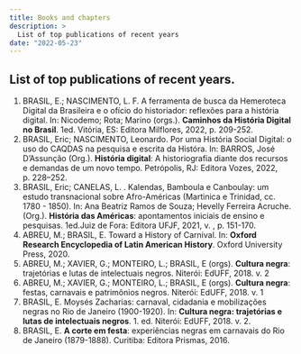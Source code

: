 ```yaml
---
title: Books and chapters
description: >
  List of top publications of recent years
date: "2022-05-23"
---
```

## List of top publications of recent years.

1. BRASIL, E.; NASCIMENTO, L. F. A ferramenta de busca da Hemeroteca Digital da Brasileira e o ofício do historiador: reflexões para a história digital. In: Nicodemo; Rota; Marino (orgs.). **Caminhos da História Digital no Brasil**. 1ed. Vitória, ES: Editora Milflores, 2022, p. 209-252.
2. BRASIL, Eric; NASCIMENTO, Leonardo. Por uma História Social Digital: o uso do CAQDAS na pesquisa e escrita da Históra. In: BARROS, José D’Assunção (Org.). **História digital**: A historiografia diante dos recursos e demandas de um novo tempo. Petrópolis, RJ: Editora Vozes, 2022, p. 228–252.
3. BRASIL, Eric; CANELAS, L. . Kalendas, Bamboula e Canboulay: um estudo transnacional sobre Afro-Américas (Martinica e Trinidad, cc. 1780 - 1850). In: Ana Beatriz Ramos de Souza; Hevelly Ferreira Acruche. (Org.). **História das Américas**: apontamentos iniciais de ensino e pesquisas. 1ed.Juiz de Fora: Editora UFJF, 2021, v. , p. 151-170.
4. ABREU, M.; BRASIL, E. Toward a History of Carnival. In: **Oxford Research Encyclopedia of Latin American History**. Oxford University Press, 2020.
5. ABREU, M.; XAVIER, G.; MONTEIRO, L.; BRASIL, E (orgs). **Cultura negra**: trajetórias e lutas de intelectuais negros. Niterói: EdUFF, 2018. v. 2
6. ABREU, M.; XAVIER, G.; MONTEIRO, L.; BRASIL, E (orgs). **Cultura negra**: festas, carnavais e patrimônios negros. Niterói: EdUFF, 2018. v. 1
7. BRASIL, E. Moysés Zacharias: carnaval, cidadania e mobilizações negras no Rio de Janeiro (1900-1920). In: **Cultura negra: trajetórias e lutas de intelectuais negros**. 1. ed. Niterói: EdUFF, 2018. v. 2. 
8. BRASIL, E. **A corte em festa**: experiências negras em carnavais do Rio de Janeiro (1879-1888). Curitiba: Editora Prismas, 2016. 
